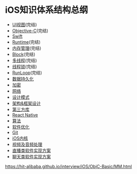 # iOS知识体系结构总纲

* [UI视图](./UI视图.md)(完结)
* [Objective-C](./Objective-C.md)(完结)
* [Swift](./Swift.md)
* [Runtime](./Runtime.md)(完结)
* [内存管理](./内存管理.md)(完结)
* [Block](./Block.md)(完结)
* [多线程](./多线程.md)(完结)
* [线程锁](./线程锁.md)(完结)
* [RunLoop](./RunLoop.md)(完结)
* [数据持久化](./数据持久化.md)
* [加密](./加密.md)
* [网络](./网络.md)
* [设计模式](./设计模式.md)
* [架构&框架设计](./架构&框架设计.md)
* [第三方库](./第三方库.md)
* [React Native](./ReactNative.md)
* [算法](./算法.md)
* [软件优化](./软件优化.md)
* [Git](./Git.md)
* [iOS内核](./iOS内核.md)
* [视频及音频处理](./视频及音频处理.md)
* [直播类软件实现方案](./直播类软件实现方案.md)
* [聊天类软件实现方案](./聊天类软件实现方案.md)

https://hit-alibaba.github.io/interview/iOS/ObjC-Basic/MM.html